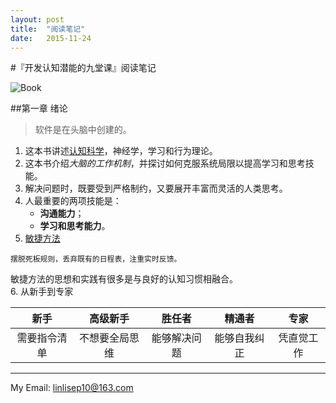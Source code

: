 ```yaml
---
layout: post
title:  "阅读笔记"
date:   2015-11-24
---
```




#『开发认知潜能的九堂课』阅读笔记

![Book](http://img33.ddimg.cn/28/21/1132223923-1_u_1.jpg)

##第一章 绪论
> 软件是在头脑中创建的。

1. 这本书讲述[认知科学][1]，神经学，学习和行为理论。  
2. 这本书介绍*大脑的工作机制*，并探讨如何克服系统局限以提高学习和思考技能。
3. 解决问题时，既要受到严格制约，又要展开丰富而灵活的人类思考。  
4. 人最重要的两项技能是：
	* **沟通能力**；
	* **学习和思考能力**。
5. [敏捷方法](http://baike.baidu.com/link?url=n27Suiteeyeb7F-Ds9Bk1xNad_dznudJNPaeLLm8YI0xH375RMsqcTLbnwu-pOLFOmATOvM-dYbkZiTnLMs_L_)  
```
摆脱死板规则，丢弃既有的日程表，注重实时反馈。
```  
敏捷方法的思想和实践有很多是与良好的认知习惯相融合。  
6. 从新手到专家  

<center>

|新手|高级新手|胜任者|精通者|专家|
|:---:|:---:|:---:|:---:|:---:|
|需要指令清单|不想要全局思维|能够解决问题|能够自我纠正|凭直觉工作|
</center>

--------


My Email: <linlisep10@163.com>  

[1]:http://baike.baidu.com/link?url=5nNliLdI6LepnVfE7lt_fTjp5Z-XjVHqA6AIy7pehnbjkzf4opUzs1ai-YajlUInQsZM4YqEbxzRhZuTuuqzJIa8XRz35kbXeHANK5E9UBe

